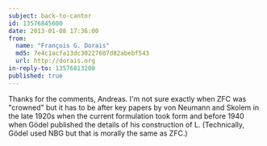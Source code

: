 ```yaml
---
subject: back-to-cantor
id: 13576845600
date: 2013-01-08 17:36:00
from:
  name: "François G. Dorais"
  md5: 7e4c1acfa13dc30227687d82abebf543
  url: http://dorais.org
in-reply-to: 13576813200
published: true
---
```

Thanks for the comments, Andreas. I'm not sure exactly when ZFC was "crowned" but it has to be after key papers by von Neumann and Skolem in the late 1920s when the current formulation took form and before 1940 when Gödel published the details of his construction of L. (Technically, Gödel used NBG but that is morally the same as ZFC.)
